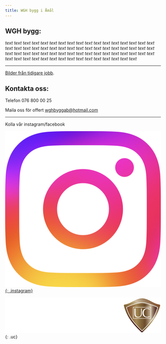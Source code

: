 ```yaml
---
title: WGH bygg i Åmål
---
```


## WGH bygg:

 _text text text text text text text text text text text text text text text text text text text text text text text text text text text text text text text text text text text text text text text text text text text text text text text text text text text text text text text text text text text text text text text text text text_

* * *

[Bilder från tidigare jobb](./bilder.md).

## Kontakta oss:

Telefon 076 800 00 25

Maila oss för offert [wghbyggab@hotmail.com](mailto:wghbyggab@hotmail.com)

* * *

Kolla vår instagram/facebook

[![instagram](ig_logo.png){: .instagram}](https://www.instagram.com/oscarweingartshofer/)

![UC](/UC.png){: .uc}
